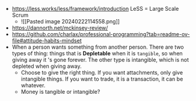 - https://less.works/less/framework/introduction LeSS = Large Scale Scrum
	- ![[Pasted image 20240222114558.png]]
- https://dannorth.net/mckinsey-review/
- https://github.com/charlax/professional-programming?tab=readme-ov-file#attitude-habits-mindset
- When a person wants something from another person. There are two types of thing: things that is **Depletable** when it is `tangible`, so when giving away it 's gone forever. The other type is intangible, which is not depleted when giving away.
	- Choose to give the right thing. If you want attachments, only give intangible things. If you want to trade, it is a transaction, it can be whatever.
	- Money is tangible or intangible?